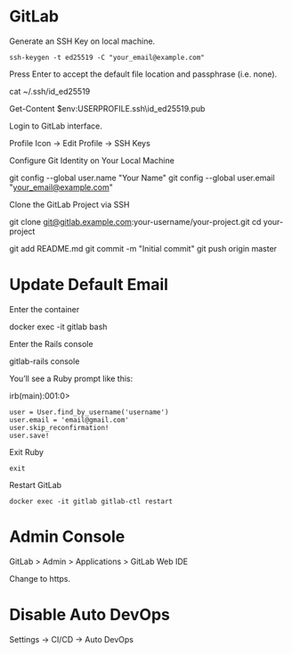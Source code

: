 # GitLab

Generate an SSH Key on local machine.

```
ssh-keygen -t ed25519 -C "your_email@example.com"
```
Press Enter to accept the default file location and passphrase (i.e. none).


cat ~/.ssh/id_ed25519

Get-Content $env:USERPROFILE\.ssh\id_ed25519.pub


Login to GitLab interface.

Profile Icon → Edit Profile → SSH Keys

Configure Git Identity on Your Local Machine

git config --global user.name "Your Name"
git config --global user.email "your_email@example.com"

Clone the GitLab Project via SSH

git clone git@gitlab.example.com:your-username/your-project.git
cd your-project


git add README.md
git commit -m "Initial commit"
git push origin master



# Update Default Email

Enter the container

docker exec -it gitlab bash

Enter the Rails console

gitlab-rails console

You’ll see a Ruby prompt like this:

irb(main):001:0>

```
user = User.find_by_username('username')
user.email = 'email@gmail.com'
user.skip_reconfirmation!
user.save!
```

Exit Ruby
```
exit
```

Restart GitLab
```
docker exec -it gitlab gitlab-ctl restart
```

# Admin Console

GitLab > Admin > Applications > GitLab Web IDE

Change to https.


# Disable Auto DevOps

Settings → CI/CD → Auto DevOps

